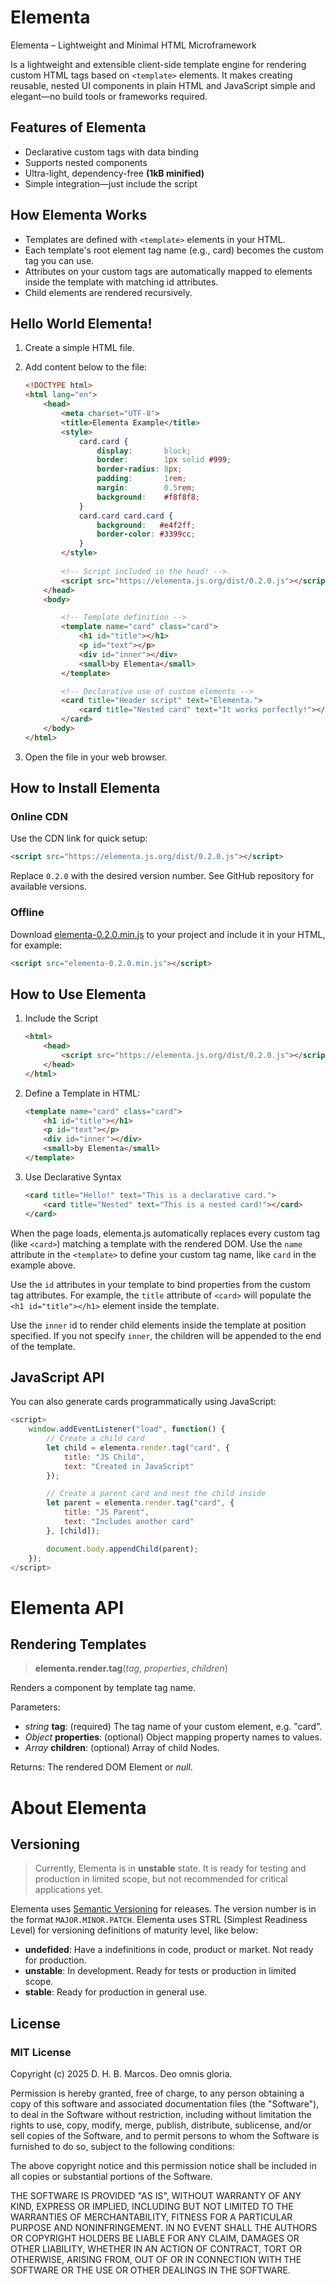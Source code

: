 # Elementa

Elementa – Lightweight and Minimal HTML Microframework

Is a lightweight and extensible client-side template engine for rendering custom HTML tags based on `<template>` elements.
It makes creating reusable, nested UI components in plain HTML and JavaScript simple and elegant—no build tools or frameworks required.

## Features of Elementa

- Declarative custom tags with data binding
- Supports nested components
- Ultra-light, dependency-free **(1kB minified)**
- Simple integration—just include the script

## How Elementa Works

- Templates are defined with `<template>` elements in your HTML.
- Each template's root element tag name (e.g., card) becomes the custom tag you can use.
- Attributes on your custom tags are automatically mapped to elements inside the template with matching id attributes.
- Child elements are rendered recursively.

## Hello World Elementa!

1. Create a simple HTML file.

2. Add content below to the file:

    ```html
    <!DOCTYPE html>
    <html lang="en">
        <head>
            <meta charset="UTF-8">
            <title>Elementa Example</title>
            <style>
                card.card {
                    display:       block;
                    border:        1px solid #999;
                    border-radius: 8px;
                    padding:       1rem;
                    margin:        0.5rem;
                    background:    #f8f8f8;
                }
                card.card card.card {
                    background:   #e4f2ff;
                    border-color: #3399cc;
                }
            </style>
            
            <!-- Script included in the head! -->
            <script src="https://elementa.js.org/dist/0.2.0.js"></script>
        </head>
        <body>

            <!-- Template definition -->
            <template name="card" class="card">
                <h1 id="title"></h1>
                <p id="text"></p>
                <div id="inner"></div>
                <small>by Elementa</small>
            </template>

            <!-- Declarative use of custom elements -->
            <card title="Header script" text="Elementa.">
                <card title="Nested card" text="It works perfectly!"></card>
            </card>
        </body>
    </html>
    ```

3. Open the file in your web browser.

## How to Install Elementa

### Online CDN

Use the CDN link for quick setup:

```html
<script src="https://elementa.js.org/dist/0.2.0.js"></script>
```

Replace `0.2.0` with the desired version number. See GitHub repository for available versions.

### Offline

Download [elementa-0.2.0.min.js](dist/elementa-0.2.0.min.js) to your project and include it in your HTML, for example:

```html
<script src="elementa-0.2.0.min.js"></script>
```

## How to Use Elementa

1. Include the Script

    ```html
    <html>
        <head>
            <script src="https://elementa.js.org/dist/0.2.0.js"></script>
        </head>
    </html>
    ```

2. Define a Template in HTML:

    ```html
    <template name="card" class="card">
        <h1 id="title"></h1>
        <p id="text"></p>
        <div id="inner"></div>
        <small>by Elementa</small>
    </template>
    ```

3. Use Declarative Syntax

    ```html
    <card title="Hello!" text="This is a declarative card.">
        <card title="Nested" text="This is a nested card!"></card>
    </card>
    ```

When the page loads, elementa.js automatically replaces every custom tag (like `<card>`) matching a template with the rendered DOM. Use the `name` attribute in the `<template>` to define your custom tag name, like `card` in the example above.

Use the `id` attributes in your template to bind properties from the custom tag attributes. For example, the `title` attribute of `<card>` will populate the `<h1 id="title"></h1>` element inside the template.

Use the `inner` id to render child elements inside the template at position specified. If you not specify `inner`, the children will be appended to the end of the template.

## JavaScript API

You can also generate cards programmatically using JavaScript:

```javascript
<script>
    window.addEventListener("load", function() {
        // Create a child card
        let child = elementa.render.tag("card", {
            title: "JS Child",
            text: "Created in JavaScript"
        });

        // Create a parent card and nest the child inside
        let parent = elementa.render.tag("card", {
            title: "JS Parent",
            text: "Includes another card"
        }, [child]);

        document.body.appendChild(parent);
    });
</script>
```

# Elementa API

## Rendering Templates

> **elementa.render.tag**(*tag*, *properties*, *children*)

Renders a component by template tag name.

Parameters:

- *string* **tag**: (required) The tag name of your custom element, e.g. "card".
- *Object* **properties**: (optional) Object mapping property names to values.
- *Array*  **children**: (optional) Array of child Nodes.

Returns: The rendered DOM Element or *null*.

# About Elementa

## Versioning

> Currently, Elementa is in **unstable** state. It is ready for testing and production in limited scope, but not recommended for critical applications yet.

Elementa uses [Semantic Versioning](https://semver.org/) for releases. The version number is in the format `MAJOR.MINOR.PATCH`. Elementa uses STRL (Simplest Readiness Level) for versioning definitions of maturity level, like below:

- **undefided**: Have a indefinitions in code, product or market. Not ready for production.
- **unstable**: In development. Ready for tests or production in limited scope.
- **stable**: Ready for production in general use.

## License

### MIT License

Copyright (c) 2025 D. H. B. Marcos. Deo omnis gloria.

Permission is hereby granted, free of charge, to any person obtaining a copy
of this software and associated documentation files (the "Software"), to deal
in the Software without restriction, including without limitation the rights
to use, copy, modify, merge, publish, distribute, sublicense, and/or sell
copies of the Software, and to permit persons to whom the Software is
furnished to do so, subject to the following conditions:

The above copyright notice and this permission notice shall be included in all
copies or substantial portions of the Software.

THE SOFTWARE IS PROVIDED "AS IS", WITHOUT WARRANTY OF ANY KIND, EXPRESS OR
IMPLIED, INCLUDING BUT NOT LIMITED TO THE WARRANTIES OF MERCHANTABILITY,
FITNESS FOR A PARTICULAR PURPOSE AND NONINFRINGEMENT. IN NO EVENT SHALL THE
AUTHORS OR COPYRIGHT HOLDERS BE LIABLE FOR ANY CLAIM, DAMAGES OR OTHER
LIABILITY, WHETHER IN AN ACTION OF CONTRACT, TORT OR OTHERWISE, ARISING FROM,
OUT OF OR IN CONNECTION WITH THE SOFTWARE OR THE USE OR OTHER DEALINGS IN THE
SOFTWARE.
